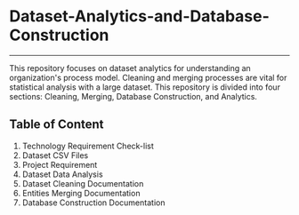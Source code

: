 # Dataset-Analytics-and-Database-Construction
***
This repository focuses on dataset analytics for understanding an organization's process model. Cleaning and merging processes are vital for statistical analysis with a large dataset. This repository is divided into four sections: Cleaning, Merging, Database Construction, and Analytics.

## Table of Content 
1. Technology Requirement Check-list
2. Dataset CSV Files
3. Project Requirement
4. Dataset Data Analysis
5. Dataset Cleaning Documentation
6. Entities Merging Documentation
7. Database Construction Documentation
